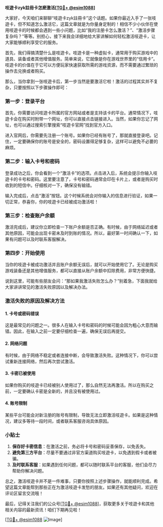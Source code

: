 **吱遊卡zyk註冊卡怎麽激活[[TG💪+ @esim1088](https://t.me/s/esim1088)]**

大家好，今天咱们来聊聊“吱遊卡zyk註冊卡”这个话题。如果你最近入手了一张吱遊卡，但不知道怎么激活它，这篇文章就是为你量身定制的！相信不少小伙伴在使用吱遊卡的时候都会遇到一些小问题，比如“我的注册卡怎么激活？”、“激活步骤复杂吗？”等等。别担心，接下来我会详细地给大家讲解如何轻松激活吱遊卡，让大家能够顺利享受它的服务。

首先，我们得搞清楚什么是吱遊卡。吱遊卡是一种虚拟卡，通常用于购买游戏中的道具、装备或者其他增值服务。简单来说，它就像是你在游戏世界里的“信用卡”。吱遊卡的价值在于它可以方便玩家快速获取所需的游戏资源，而不需要通过繁琐的操作去兑换或者购买。

那么，当你拿到一张吱遊卡后，第一步当然是要激活它啦！激活的过程其实并不复杂，只要按照以下步骤操作即可：

### 第一步：登录平台
首先，你需要访问吱遊卡所属的官方网站或者是支持该卡的平台。通常情况下，吱遊卡会在购买时附带一个网址，你可以直接点击链接进入。当然，如果你忘记了网址，也可以通过搜索引擎搜索“吱遊卡官网”找到官方入口。

进入官网后，你需要先注册一个账号。如果你已经有账号了，那就直接登录吧。记住，一定要确保你的账号是安全的，密码设置得足够复杂，这样可以避免不必要的麻烦。

### 第二步：输入卡号和密码
登录成功之后，你会看到一个“激活卡”的选项。点击进入后，系统会提示你输入吱遊卡的卡号和密码。这里要注意了，卡号和密码通常会印在卡片上，或者是购买时收到的短信中。仔细核对一下，确保没有输错。

输入完成后，点击“激活”按钮。这个时候系统会对你输入的信息进行验证，如果一切正常，恭喜你，你的吱遊卡已经被成功激活啦！

### 第三步：检查账户余额
激活完成后，建议你立即检查一下账户余额是否正确。有时候，由于网络延迟或者其他原因，可能会出现卡密未及时到账的情况。所以，最好第一时间确认一下，如果有问题可以及时联系客服解决。

### 第四步：开始使用
当你的吱遊卡被成功激活并且账户余额无误后，就可以开始使用它了。无论是购买游戏装备还是其他增值服务，都可以直接从账户余额中扣除费用，非常方便快捷。

说到这里，可能有些朋友会问：“那如果我激活失败怎么办？”别着急，下面我就给大家讲讲常见的激活失败原因以及解决办法。

### 激活失败的原因及解决方法

#### 1. 卡号或密码错误
这是最常见的问题之一。很多人在输入卡号和密码的时候可能会因为粗心大意而输错。因此，在输入之前一定要仔细检查一遍，确保无误后再提交。

#### 2. 网络问题
有时候，由于网络不稳定或者连接中断，会导致激活失败。这种情况下，你可以尝试重新连接网络，然后再次尝试激活。

#### 3. 卡密已被使用
如果你购买的吱遊卡已经被别人使用过了，那么自然无法再激活。所以在购买之前，一定要确认卡密是全新的，并且没有被使用过。

#### 4. 账号限制
某些平台可能会对新注册的账号有限制，导致无法立即激活吱遊卡。如果是这种情况，建议多等待一段时间，或者联系客服咨询具体原因。

### 小贴士

1. **保存好卡密信息**：在激活之前，务必将卡号和密码妥善保存，以免丢失。
2. **避免第三方平台**：尽量不要通过非官方渠道购买吱遊卡，以免遇到假卡或者被骗。
3. **及时联系客服**：如果遇到任何问题，都可以随时联系平台的客服，他们会尽力帮助你解决问题。

总之，激活吱遊卡并不是一件难事，只要你按照上述步骤操作，就能顺利完成。希望这篇文章能帮到那些正在为激活吱遊卡发愁的朋友。如果还有其他疑问，欢迎在评论区留言交流哦！

最后，记得关注我们的公众号[[TG💪+ @esim1088](https://t.me/s/esim1088)]，获取更多关于吱遊卡和其他相关内容的最新资讯！咱们下期再见啦！

[[TG💪+ @esim1088](https://t.me/s/esim1088) ![Image](https://i.postimg.cc/4NQfJmqS/Snipaste-2025-05-13-00-14-12.png)]